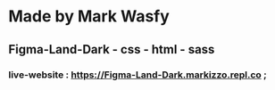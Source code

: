 # Made by Mark Wasfy 
## Figma-Land-Dark - css - html - sass

### live-website : https://Figma-Land-Dark.markizzo.repl.co ;

